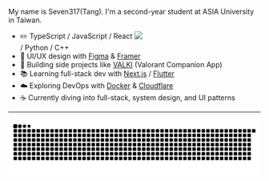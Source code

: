 My name is Seven317(Tang). I'm a second-year student at ASIA University in Taiwan.

<picture>
    <source media="(prefers-color-scheme: dark)" srcset="https://github-readme-stats-flame-omega-24.vercel.app/api?username=seven-317&theme=dracula&show_icons=true">
    <img align="right" width="50%" src="https://github-readme-stats-flame-omega-24.vercel.app/api?username=seven-317&show_icons=true">
</picture>

-   :pencil2: TypeScript / JavaScript / React / Python / C++
-   :art: UI/UX design with [Figma](https://www.figma.com/) & [Framer](https://www.framer.com/)  
-   :rocket: Building side projects like [VALKI](https://valki.app) (Valorant Companion App)  
-   :books: Learning full-stack dev with [Next.js](https://nextjs.org/) / [Flutter](https://flutter.dev/)  
-   :cloud: Exploring DevOps with [Docker](https://www.docker.com/) & [Cloudflare](https://www.cloudflare.com/)  
-   :coffee: Currently diving into full-stack, system design, and UI patterns  

---
<div align="center">
  <picture>
    <img alt="github-snake" src="github-snake-dark.svg" />
  </picture>
</div>
